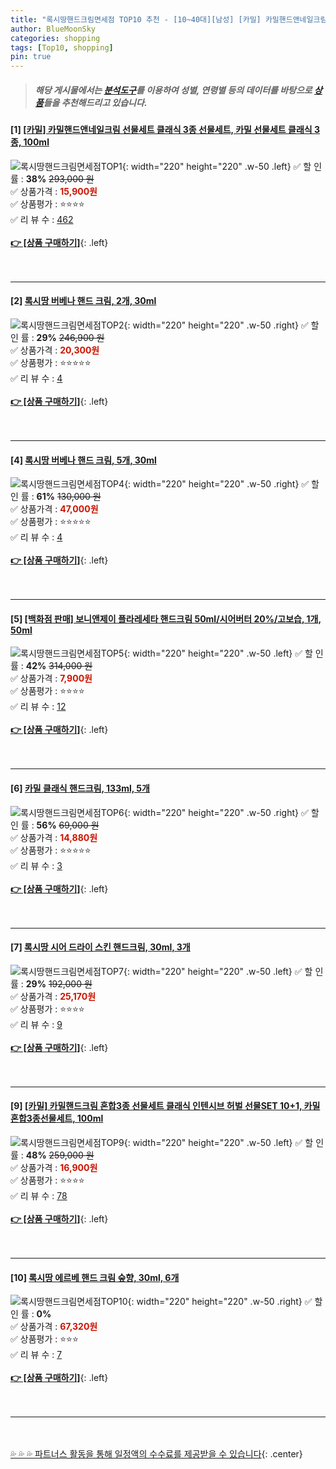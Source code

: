 ```yaml
---
title: "록시땅핸드크림면세점 TOP10 추천 - [10~40대][남성] [카밀] 카밀핸드앤네일크림 선물세트 클래식 3종 선물세트, 카밀 선물세트 클래식 3종, 100ml"
author: BlueMoonSky
categories: shopping
tags: [Top10, shopping]
pin: true
---
```


> ##### 해당 게시물에서는 [**분석도구**](https://itemscout.io/)를 이용하여 **성별**, **연령별** 등의 데이터를 바탕으로 [**상품**](https://link.coupang.com/a/baae76)들을 추천해드리고 있습니다.

#### [1] [[카밀] 카밀핸드앤네일크림 선물세트 클래식 3종 선물세트, 카밀 선물세트 클래식 3종, 100ml](https://link.coupang.com/re/AFFSDP?lptag=AF5964186&subid=bluemoonsky6999&pageKey=7584851036&traceid=V0-153&itemId=20029729168&vendorItemId=4372946962)
![록시땅핸드크림면세점TOP1](https://thumbnail9.coupangcdn.com/thumbnails/remote/230x230ex/image/vendor_inventory/e0c2/a5b095266a3bcacccdac60b35fbe22205b42533b3a39cc04ddecb8922194.jpg){: width="220" height="220" .w-50 .left}
✅ 할 인 률 : **38%** ~~<del class="base-price"> 293,000  </del>원~~<br>
✅ 상품가격 : <span style="color:#cb1400"> **15,900원** </span><br>
✅ 상품평가 : ⭐⭐⭐⭐<br>
✅ 리 뷰 수 : [462](https://link.coupang.com/re/AFFSDP?lptag=AF5964186&subid=bluemoonsky6999&pageKey=7584851036&traceid=V0-153&itemId=20029729168&vendorItemId=4372946962)<br>
<br>
[**👉  [상품 구매하기]**](https://link.coupang.com/re/AFFSDP?lptag=AF5964186&subid=bluemoonsky6999&pageKey=7584851036&traceid=V0-153&itemId=20029729168&vendorItemId=4372946962){: .left}
<br>
<br>
<br>

***

#### [2] [록시땅 버베나 핸드 크림, 2개, 30ml](https://link.coupang.com/re/AFFSDP?lptag=AF5964186&subid=bluemoonsky6999&pageKey=6763183926&traceid=V0-153&itemId=8757504781&vendorItemId=85101691605)
![록시땅핸드크림면세점TOP2](https://thumbnail7.coupangcdn.com/thumbnails/remote/230x230ex/image/retail/images/2968395666307381-eede4e07-718f-4423-8de0-1b0f5e2e4cbe.jpg){: width="220" height="220" .w-50 .right}
✅ 할 인 률 : **29%** ~~<del class="base-price"> 246,900  </del>원~~<br>
✅ 상품가격 : <span style="color:#cb1400"> **20,300원** </span><br>
✅ 상품평가 : ⭐⭐⭐⭐⭐<br>
✅ 리 뷰 수 : [4](https://link.coupang.com/re/AFFSDP?lptag=AF5964186&subid=bluemoonsky6999&pageKey=6763183926&traceid=V0-153&itemId=8757504781&vendorItemId=85101691605)<br>
<br>
[**👉  [상품 구매하기]**](https://link.coupang.com/re/AFFSDP?lptag=AF5964186&subid=bluemoonsky6999&pageKey=6763183926&traceid=V0-153&itemId=8757504781&vendorItemId=85101691605){: .left}
<br>
<br>
<br>

***

#### [4] [록시땅 버베나 핸드 크림, 5개, 30ml](https://link.coupang.com/re/AFFSDP?lptag=AF5964186&subid=bluemoonsky6999&pageKey=6763183926&traceid=V0-153&itemId=18174087377&vendorItemId=85323334996)
![록시땅핸드크림면세점TOP4](https://thumbnail6.coupangcdn.com/thumbnails/remote/230x230ex/image/retail/images/f51af93b-3660-401b-9e7b-d93dc3a447ea53043150678115762.png){: width="220" height="220" .w-50 .right}
✅ 할 인 률 : **61%** ~~<del class="base-price"> 130,000  </del>원~~<br>
✅ 상품가격 : <span style="color:#cb1400"> **47,000원** </span><br>
✅ 상품평가 : ⭐⭐⭐⭐⭐<br>
✅ 리 뷰 수 : [4](https://link.coupang.com/re/AFFSDP?lptag=AF5964186&subid=bluemoonsky6999&pageKey=6763183926&traceid=V0-153&itemId=18174087377&vendorItemId=85323334996)<br>
<br>
[**👉  [상품 구매하기]**](https://link.coupang.com/re/AFFSDP?lptag=AF5964186&subid=bluemoonsky6999&pageKey=6763183926&traceid=V0-153&itemId=18174087377&vendorItemId=85323334996){: .left}
<br>
<br>
<br>

***

#### [5] [[백화점 판매] 보니앤제이 플라레세타 핸드크림 50ml/시어버터 20%/고보습, 1개, 50ml](https://link.coupang.com/re/AFFSDP?lptag=AF5964186&subid=bluemoonsky6999&pageKey=6131278019&traceid=V0-153&itemId=11693969395&vendorItemId=78430267014)
![록시땅핸드크림면세점TOP5](https://thumbnail7.coupangcdn.com/thumbnails/remote/230x230ex/image/vendor_inventory/654e/136301d434ff55b0c656cf88c05d05b4869861ee3ca83c49bce9da6357c5.jpg){: width="220" height="220" .w-50 .left}
✅ 할 인 률 : **42%** ~~<del class="base-price"> 314,000  </del>원~~<br>
✅ 상품가격 : <span style="color:#cb1400"> **7,900원** </span><br>
✅ 상품평가 : ⭐⭐⭐⭐<br>
✅ 리 뷰 수 : [12](https://link.coupang.com/re/AFFSDP?lptag=AF5964186&subid=bluemoonsky6999&pageKey=6131278019&traceid=V0-153&itemId=11693969395&vendorItemId=78430267014)<br>
<br>
[**👉  [상품 구매하기]**](https://link.coupang.com/re/AFFSDP?lptag=AF5964186&subid=bluemoonsky6999&pageKey=6131278019&traceid=V0-153&itemId=11693969395&vendorItemId=78430267014){: .left}
<br>
<br>
<br>

***

#### [6] [카밀 클래식 핸드크림, 133ml, 5개](https://link.coupang.com/re/AFFSDP?lptag=AF5964186&subid=bluemoonsky6999&pageKey=6581209208&traceid=V0-153&itemId=12485181931&vendorItemId=86740788694)
![록시땅핸드크림면세점TOP6](https://thumbnail9.coupangcdn.com/thumbnails/remote/230x230ex/image/vendor_inventory/6a5d/441bc016c778e661972bb83fd2d514f1a22f836c30e435ec760ec38ca1e3.jpg){: width="220" height="220" .w-50 .right}
✅ 할 인 률 : **56%** ~~<del class="base-price"> 69,000  </del>원~~<br>
✅ 상품가격 : <span style="color:#cb1400"> **14,880원** </span><br>
✅ 상품평가 : ⭐⭐⭐⭐⭐<br>
✅ 리 뷰 수 : [3](https://link.coupang.com/re/AFFSDP?lptag=AF5964186&subid=bluemoonsky6999&pageKey=6581209208&traceid=V0-153&itemId=12485181931&vendorItemId=86740788694)<br>
<br>
[**👉  [상품 구매하기]**](https://link.coupang.com/re/AFFSDP?lptag=AF5964186&subid=bluemoonsky6999&pageKey=6581209208&traceid=V0-153&itemId=12485181931&vendorItemId=86740788694){: .left}
<br>
<br>
<br>

***

#### [7] [록시땅 시어 드라이 스킨 핸드크림, 30ml, 3개](https://link.coupang.com/re/AFFSDP?lptag=AF5964186&subid=bluemoonsky6999&pageKey=6550070267&traceid=V0-153&itemId=18626874012&vendorItemId=85762247732)
![록시땅핸드크림면세점TOP7](https://thumbnail6.coupangcdn.com/thumbnails/remote/230x230ex/image/retail/images/b38fa9bd-c225-44d8-af9e-eb4c789a146c1932657094963258366.png){: width="220" height="220" .w-50 .left}
✅ 할 인 률 : **29%** ~~<del class="base-price"> 192,000  </del>원~~<br>
✅ 상품가격 : <span style="color:#cb1400"> **25,170원** </span><br>
✅ 상품평가 : ⭐⭐⭐⭐<br>
✅ 리 뷰 수 : [9](https://link.coupang.com/re/AFFSDP?lptag=AF5964186&subid=bluemoonsky6999&pageKey=6550070267&traceid=V0-153&itemId=18626874012&vendorItemId=85762247732)<br>
<br>
[**👉  [상품 구매하기]**](https://link.coupang.com/re/AFFSDP?lptag=AF5964186&subid=bluemoonsky6999&pageKey=6550070267&traceid=V0-153&itemId=18626874012&vendorItemId=85762247732){: .left}
<br>
<br>
<br>

***

#### [9] [[카밀] 카밀핸드크림 혼합3종 선물세트 클래식 인텐시브 허벌 선물SET 10+1, 카밀혼합3종선물세트, 100ml](https://link.coupang.com/re/AFFSDP?lptag=AF5964186&subid=bluemoonsky6999&pageKey=7597629464&traceid=V0-153&itemId=20090540844&vendorItemId=4372956336)
![록시땅핸드크림면세점TOP9](https://thumbnail7.coupangcdn.com/thumbnails/remote/230x230ex/image/vendor_inventory/1827/19038c2e6db079362a8ca201f3f6b7353ed20003ac8544029073724870fe.jpg){: width="220" height="220" .w-50 .left}
✅ 할 인 률 : **48%** ~~<del class="base-price"> 259,000  </del>원~~<br>
✅ 상품가격 : <span style="color:#cb1400"> **16,900원** </span><br>
✅ 상품평가 : ⭐⭐⭐⭐<br>
✅ 리 뷰 수 : [78](https://link.coupang.com/re/AFFSDP?lptag=AF5964186&subid=bluemoonsky6999&pageKey=7597629464&traceid=V0-153&itemId=20090540844&vendorItemId=4372956336)<br>
<br>
[**👉  [상품 구매하기]**](https://link.coupang.com/re/AFFSDP?lptag=AF5964186&subid=bluemoonsky6999&pageKey=7597629464&traceid=V0-153&itemId=20090540844&vendorItemId=4372956336){: .left}
<br>
<br>
<br>

***

#### [10] [록시땅 에르베 핸드 크림 숲향, 30ml, 6개](https://link.coupang.com/re/AFFSDP?lptag=AF5964186&subid=bluemoonsky6999&pageKey=231524330&traceid=V0-153&itemId=18174087325&vendorItemId=85323334891)
![록시땅핸드크림면세점TOP10](https://thumbnail9.coupangcdn.com/thumbnails/remote/230x230ex/image/retail/images/5a123ccf-cf2a-42e4-9e92-1d4db7c6b5c42753786054169867018.png){: width="220" height="220" .w-50 .right}
✅ 할 인 률 : **0%** <br>
✅ 상품가격 : <span style="color:#cb1400"> **67,320원** </span><br>
✅ 상품평가 : ⭐⭐⭐<br>
✅ 리 뷰 수 : [7](https://link.coupang.com/re/AFFSDP?lptag=AF5964186&subid=bluemoonsky6999&pageKey=231524330&traceid=V0-153&itemId=18174087325&vendorItemId=85323334891)<br>
<br>
[**👉  [상품 구매하기]**](https://link.coupang.com/re/AFFSDP?lptag=AF5964186&subid=bluemoonsky6999&pageKey=231524330&traceid=V0-153&itemId=18174087325&vendorItemId=85323334891){: .left}
<br>
<br>
<br>

***
<br><br>[💦 💦 💦 파트너스 활동을 통해 일정액의 수수료를 제공받을 수 있습니다](https://link.coupang.com/a/baae76){: .center}